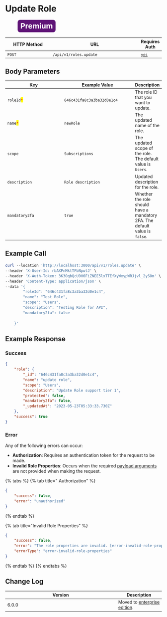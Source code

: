 # Update Role

<figure><img src="../../../../../../.gitbook/assets/Premium.svg" alt=""><figcaption></figcaption></figure>

<table><thead><tr><th width="163">HTTP Method</th><th width="319">URL</th><th>Requires Auth</th></tr></thead><tbody><tr><td><code>POST</code></td><td><code>/api/v1/roles.update</code></td><td><a href="../../authentication-endpoints/"><code>yes</code></a></td></tr></tbody></table>

## Body Parameters

<table><thead><tr><th width="201.33333333333331">Key</th><th width="230">Example Value</th><th>Description</th></tr></thead><tbody><tr><td><code>roleId</code><mark style="color:red;"><code>*</code></mark></td><td><code>646c431fa8c3a3ba32d0e1c4</code></td><td>The role ID that you want to update.</td></tr><tr><td><code>name</code><mark style="color:red;"><code>*</code></mark></td><td><code>newRole</code></td><td>The updated name of the role.</td></tr><tr><td><code>scope</code></td><td><code>Subscriptions</code></td><td>The updated  scope of the role. The default value is <code>Users</code>.</td></tr><tr><td><code>description</code></td><td><code>Role description</code></td><td>Updated description for the role.</td></tr><tr><td><code>mandatory2fa</code></td><td><code>true</code></td><td>Whether the role should have a mandatory 2FA. The default value is <code>false</code>.</td></tr></tbody></table>

## Example Call

```powershell
curl --location 'http://localhost:3000/api/v1/roles.update' \
--header 'X-User-Id: rbAXPnMktTFbNpwtJ' \
--header 'X-Auth-Token: 3K3OqbQcU9H6FiZNEE5lxTTEfXyWxypWRJjvl_2ySOm' \
--header 'Content-Type: application/json' \
--data '{
        "roleId": "646c431fa8c3a3ba32d0e1c4",
        "name": "Test Role",
        "scope": "Users",
        "description": "Testing Role for API",
        "mandatory2fa": false

    }'
```

## Example Response

### Success

```json
{
    "role": {
        "_id": "646c431fa8c3a3ba32d0e1c4",
        "name": "update role",
        "scope": "Users",
        "description": "Update Role support tier 1",
        "protected": false,
        "mandatory2fa": false,
        "_updatedAt": "2023-05-23T05:33:33.730Z"
    },
    "success": true
}
```

### Error

Any of the following errors can occur:

* **Authorization**: Requires an authentication token for the request to be made.
* **Invalid Role Properties**: Occurs when the required [payload arguments](update-role.md#payload) are not provided when making the request.

{% tabs %}
{% tab title=" Authorization" %}
```json
{
    "success": false,
    "error": "unauthorized"
}
```
{% endtab %}

{% tab title="Invalid Role Properties" %}
```json
{
    "success": false,
    "error": "The role properties are invalid. [error-invalid-role-properties]",
    "errorType": "error-invalid-role-properties"
}
```
{% endtab %}
{% endtabs %}

## Change Log

<table><thead><tr><th width="343">Version</th><th>Description</th></tr></thead><tbody><tr><td>6.0.0</td><td>Moved to <a href="https://www.rocket.chat/enterprise">enterprise edition</a>.</td></tr></tbody></table>
